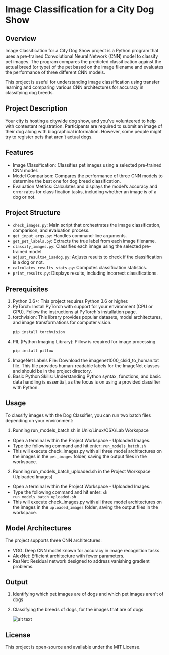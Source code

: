# Image Classification for a City Dog Show
## Overview
Image Classification for a City Dog Show project is a Python program that uses a pre-trained Convolutional Neural Network (CNN) model to classify pet images. The program compares the predicted classification against the actual breed (or type) of the pet based on the image filename and evaluates the performance of three different CNN models.

This project is useful for understanding image classification using transfer learning and comparing various CNN architectures for accuracy in classifying dog breeds.
## Project Description
Your city is hosting a citywide dog show, and you've volunteered to help with contestant registration. Participants are required to submit an image of their dog along with biographical information. However, some people might try to register pets that aren’t actual dogs.
## Features
- Image Classification: Classifies pet images using a selected pre-trained CNN model.
- Model Comparison: Compares the performance of three CNN models to determine the best one for dog breed classification.
- Evaluation Metrics: Calculates and displays the model’s accuracy and error rates for classification tasks, including whether an image is of a dog or not.
## Project Structure
- `check_images.py`: Main script that orchestrates the image classification, comparison, and evaluation process.
- `get_input_args.py`: Handles command-line arguments.
- `get_pet_labels.py`: Extracts the true label from each image filename.
- `classify_images.py`: Classifies each image using the selected pre-trained model.
- `adjust_results4_isadog.py`: Adjusts results to check if the classification is a dog or not.
- `calculates_results_stats.py`: Computes classification statistics.
- `print_results.py`: Displays results, including incorrect classifications.
## Prerequisites
1. Python 3.6+: This project requires Python 3.6 or higher.
2. PyTorch: Install PyTorch with support for your environment (CPU or GPU). Follow the instructions at PyTorch's installation page.
3. torchvision: This library provides popular datasets, model architectures, and image transformations for computer vision.
    ```bash
   pip install torchvision
    ```
5. PIL (Python Imaging Library): Pillow is required for image processing.
    ```bash
   pip install pillow
    ```
7. ImageNet Labels File: Download the imagenet1000_clsid_to_human.txt file. This file provides human-readable labels for the ImageNet classes and should be in the project directory.
8. Basic Python Skills: Understanding Python syntax, functions, and basic data handling is essential, as the focus is on using a provided classifier with Python.
## Usage
To classify images with the Dog Classifier, you can run two batch files depending on your environment:

1. Running run_models_batch.sh in Unix/Linux/OSX/Lab Workspace
- Open a terminal within the Project Workspace - Uploaded Images.
- Type the following command and hit enter: `run_models_batch.sh`
- This will execute check_images.py with all three model architectures on the images in the `pet_images` folder, saving the output files in the workspace.
2. Running run_models_batch_uploaded.sh in the Project Workspace (Uploaded Images)
- Open a terminal within the Project Workspace - Uploaded Images.
- Type the following command and hit enter: `sh run_models_batch_uploaded.sh`
- This will execute check_images.py with all three model architectures on the images in the `uploaded_images` folder, saving the output files in the workspace.

## Model Architectures
The project supports three CNN architectures:
- VGG: Deep CNN model known for accuracy in image recognition tasks.
- AlexNet: Efficient architecture with fewer parameters.
- ResNet: Residual network designed to address vanishing gradient problems.
## Output
1. Identifying which pet images are of dogs and which pet images aren't of dogs
2. Classifying the breeds of dogs, for the images that are of dogs
  
    ![alt text](https://video.udacity-data.com/topher/2018/March/5aa84e54_aipnd-intropythonlab-results/aipnd-intropythonlab-results.png)

## License
This project is open-source and available under the MIT License.
